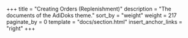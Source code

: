 +++
title = "Creating Orders (Replenishment)"
description = "The documents of the AdiDoks theme."
sort_by = "weight"
weight = 217
paginate_by = 0
template = "docs/section.html"
insert_anchor_links = "right"
+++
